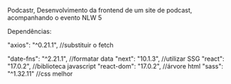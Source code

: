 ﻿Podcastr, Desenvolvimento da frontend de um site de podcast, acompanhando o evento NLW 5

Dependências:

"axios": "^0.21.1", //substituir o fetch

"date-fns": "^2.21.1", //formatar data
"next": "10.1.3", //utilizar SSG
"react": "17.0.2", //biblioteca javascript 
"react-dom": "17.0.2", //árvore html
"sass": "^1.32.11" //css melhor
